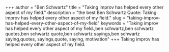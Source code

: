 +++
author = "Ben Schwartz"
title = "Taking improv has helped every other aspect of my field."
description = "the best Ben Schwartz Quote: Taking improv has helped every other aspect of my field."
slug = "taking-improv-has-helped-every-other-aspect-of-my-field"
keywords = "Taking improv has helped every other aspect of my field.,ben schwartz,ben schwartz quotes,ben schwartz quote,ben schwartz sayings,ben schwartz saying,quotes, sayings,quote, saying, motivation"
+++
Taking improv has helped every other aspect of my field.

